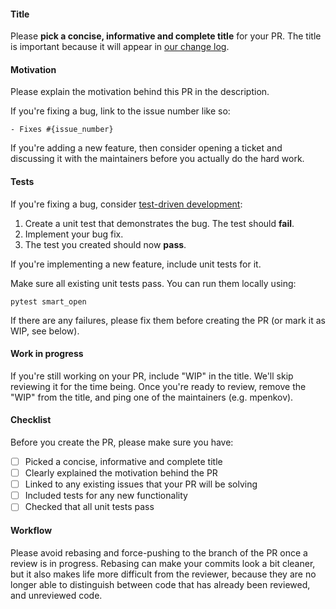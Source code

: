 #### Title

Please **pick a concise, informative and complete title** for your PR.
The title is important because it will appear in [our change log](https://github.com/RaRe-Technologies/smart_open/blob/master/CHANGELOG.md).

#### Motivation

Please explain the motivation behind this PR in the description.

If you're fixing a bug, link to the issue number like so:

```
- Fixes #{issue_number}
```

If you're adding a new feature, then consider opening a ticket and discussing it with the maintainers before you actually do the hard work.

#### Tests

If you're fixing a bug, consider [test-driven development](https://en.wikipedia.org/wiki/Test-driven_development):

1. Create a unit test that demonstrates the bug. The test should **fail**.
2. Implement your bug fix.
3. The test you created should now **pass**.

If you're implementing a new feature, include unit tests for it.

Make sure all existing unit tests pass.
You can run them locally using:

    pytest smart_open

If there are any failures, please fix them before creating the PR (or mark it as WIP, see below).

#### Work in progress

If you're still working on your PR, include "WIP" in the title.
We'll skip reviewing it for the time being.
Once you're ready to review, remove the "WIP" from the title, and ping one of the maintainers (e.g. mpenkov).

#### Checklist

Before you create the PR, please make sure you have:

- [ ] Picked a concise, informative and complete title
- [ ] Clearly explained the motivation behind the PR
- [ ] Linked to any existing issues that your PR will be solving
- [ ] Included tests for any new functionality
- [ ] Checked that all unit tests pass

#### Workflow

Please avoid rebasing and force-pushing to the branch of the PR once a review is in progress.
Rebasing can make your commits look a bit cleaner, but it also makes life more difficult from the reviewer, because they are no longer able to distinguish between code that has already been reviewed, and unreviewed code.
